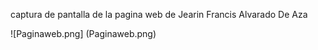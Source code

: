  captura de pantalla de la pagina web de Jearin Francis Alvarado De Aza

 ![Paginaweb.png] (Paginaweb.png)